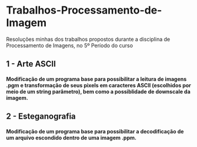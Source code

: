 # Trabalhos-Processamento-de-Imagem
Resoluções minhas dos trabalhos propostos durante a disciplina de Processamento de Imagens, no 5º Período do curso

## 1 - Arte ASCII
#### Modificação de um programa base para possibilitar a leitura de imagens .pgm e transformação de seus pixels em caracteres ASCII (escolhidos por meio de um string parâmetro), bem como a possiblidade de downscale da imagem.

## 2 - Esteganografia
#### Modificação de um programa base para possibilitar a decodificação de um arquivo escondido dentro de uma imagem .ppm.

